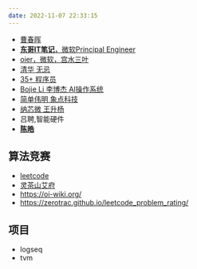 ```yaml
---
date: 2022-11-07 22:33:15
---
```


- [曹春晖](https://xargin.com/)
- [**东哥IT笔记**，微软Principal Engineer](https://donggeitnote.com/)
- [oier，微软，宫水三叶](https://leetcode.cn/u/ac_oier/)
- [清华 无忌](https://jincheng9.github.io/)
- [35+ 程序员](https://coderscat.com/,https://catcoding.me/,https://coderscat.com)
- [Bojie Li 李博杰 AI操作系统](https://ring0.me/) 
- [简单伟明 象点科技](https://www.pixdot.cn/)
- [纳芯微 王升杨](https://www.novosns.com/)
- 吕聘,智能硬件
- [**陈皓**](https://coolshell.cn)

## 算法竞赛
- [leetcode](https://leetcode.cn/u/wxquare/)
- [灵茶山艾府](https://leetcode.cn/u/endlesscheng/)
- https://oi-wiki.org/
- https://zerotrac.github.io/leetcode_problem_rating/

## 项目
- logseq
- tvm